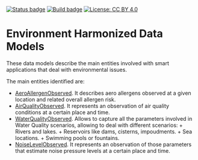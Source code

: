 [![Status badge](https://img.shields.io/badge/status-draft-red.svg)](RELEASE_NOTES)
[![Build badge](https://img.shields.io/travis/smart-data-models/dataModel.Environment.svg "Travis build status")](https://travis-ci.org/smart-data-models/dataModel.Environment/)
[![License: CC BY 4.0](https://img.shields.io/badge/License-CC%20BY%204.0-lightgrey.svg)](https://creativecommons.org/licenses/by/4.0/)
# Environment Harmonized Data Models

These data models describe the main entities involved with smart applications
that deal with environmental issues.

The main entities identified are:

-   [AeroAllergenObserved](../AeroAllergenObserved/doc/spec.md). It describes
    aero allergens observed at a given location and related overall allergen
    risk.
-   [AirQualityObserved](../AirQualityObserved/doc/spec.md). It represents an
    observation of air quality conditions at a certain place and time.
-   [WaterQualityObserved](../WaterQualityObserved/doc/spec.md). Allows to
    capture all the parameters involved in Water Quality scenarios, allowing to
    deal with different scenarios: + Rivers and lakes. + Reservoirs like dams,
    cisterns, impoudments. + Sea locations. + Swimming pools or fountains.
-   [NoiseLevelObserved](../NoiseLevelObserved/doc/spec.md). It represents an
    observation of those parameters that estimate noise pressure levels at a
    certain place and time.
